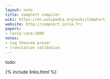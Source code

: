 ```yaml
---
layout: note
title: CompCert compiler
wiki: https://en.wikipedia.org/wiki/CompCert
website: http://compcert.inria.fr/
papers:
- leroy:cacm:2009
notes:
- Coq theorem prover
- translation validation
---
```


todo:

{% include links.html %}
